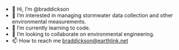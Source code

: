 - 👋 Hi, I’m @braddickson
- 👀 I’m interested in managing stormwater data collection and other environmental measurements.
- 🌱 I’m currently learning to code.
- 💞️ I’m looking to collaborate on environmental engineering.
- 📫 How to reach me braddickson@earthlink.net

<!---
braddickson/braddickson is a ✨ special ✨ repository because its `README.md` (this file) appears on your GitHub profile.
You can click the Preview link to take a look at your changes.
--->

